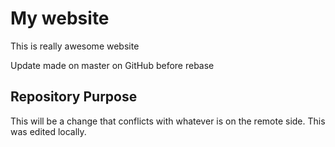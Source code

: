 # My website

This is really awesome website

Update made on master on GitHub before rebase

## Repository Purpose

This will be a change that conflicts
with whatever is on the remote side.
This was edited locally.